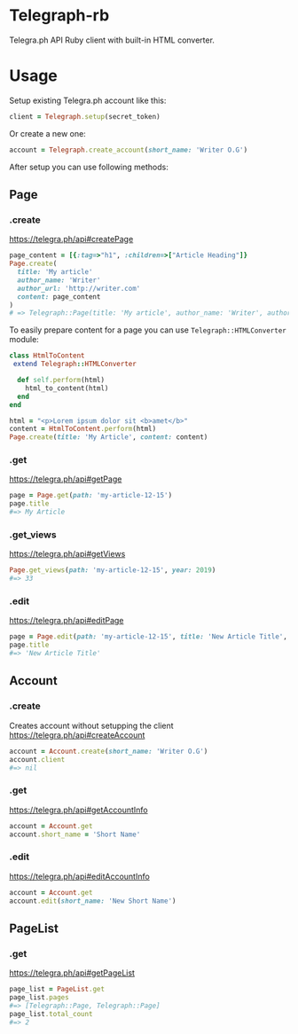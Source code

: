 # Telegraph-rb

Telegra.ph API Ruby client with built-in HTML converter.
# Usage
Setup existing Telegra.ph account like this:
```ruby
client = Telegraph.setup(secret_token)
```
Or create a new one:
```ruby
account = Telegraph.create_account(short_name: 'Writer O.G')
```
After setup you can use following methods:
## Page
### .create
https://telegra.ph/api#createPage
```ruby
page_content = [{:tag=>"h1", :children=>["Article Heading"]}
Page.create(
  title: 'My article'
  author_name: 'Writer'
  author_url: 'http://writer.com'
  content: page_content
)
# => Telegraph::Page(title: 'My article', author_name: 'Writer', author_url: 'http://writer.com')
```
To easily prepare content for a page you can use `Telegraph::HTMLConverter` module:
```ruby
class HtmlToContent
 extend Telegraph::HTMLConverter

  def self.perform(html)
    html_to_content(html)
  end
end

html = "<p>Lorem ipsum dolor sit <b>amet</b>"
content = HtmlToContent.perform(html)
Page.create(title: 'My Article', content: content)
```
### .get
https://telegra.ph/api#getPage
```ruby
page = Page.get(path: 'my-article-12-15')
page.title
#=> My Article
```
### .get_views
https://telegra.ph/api#getViews
```ruby
Page.get_views(path: 'my-article-12-15', year: 2019)
#=> 33
```
### .edit
https://telegra.ph/api#editPage
```ruby
page = Page.edit(path: 'my-article-12-15', title: 'New Article Title', content: content)
page.title
#=> 'New Article Title'
```
## Account
### .create
Creates account without setupping the client
https://telegra.ph/api#createAccount
```ruby
account = Account.create(short_name: 'Writer O.G')
account.client
#=> nil
```
### .get
https://telegra.ph/api#getAccountInfo
```ruby
account = Account.get
account.short_name = 'Short Name'
```
### .edit
https://telegra.ph/api#editAccountInfo
```ruby
account = Account.get
account.edit(short_name: 'New Short Name')
```
## PageList
### .get
https://telegra.ph/api#getPageList
```ruby
page_list = PageList.get
page_list.pages
#=> [Telegraph::Page, Telegraph::Page]
page_list.total_count
#=> 2
```
